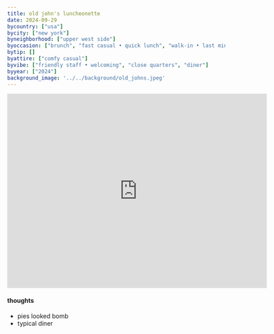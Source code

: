 ```yaml
---
title: old john's luncheonette
date: 2024-09-29
bycountry: ["usa"]
bycity: ["new york"]
byneighborhood: ["upper west side"]
byoccasion: ["brunch", "fast casual • quick lunch", "walk-in • last minute"]
bytip: []
byattire: ["comfy casual"]
byvibe: ["friendly staff • welcoming", "close quarters", "diner"]
byyear: ["2024"]
background_image: '../../background/old_johns.jpeg'
---
```


<iframe src="https://www.google.com/maps/embed?pb=!1m18!1m12!1m3!1d3021.4007469293515!2d-73.98621322364922!3d40.77520313374337!2m3!1f0!2f0!3f0!3m2!1i1024!2i768!4f13.1!3m3!1m2!1s0x89c25860060bc3d3%3A0x84eab925a36ab3c5!2sOld%20John&#39;s%20Luncheonette!5e0!3m2!1sen!2sus!4v1727645708102!5m2!1sen!2sus" width="600" height="450" style="border:0;" allowfullscreen="" loading="lazy" referrerpolicy="no-referrer-when-downgrade"></iframe>

#### thoughts
* pies looked bomb
* typical diner

